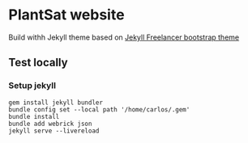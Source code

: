 PlantSat website
=========================

Build withh Jekyll theme based on [Jekyll Freelancer bootstrap theme ](https://github.com/jeromelachaud/freelancer-theme)

## Test locally

### Setup jekyll

```
gem install jekyll bundler
bundle config set --local path '/home/carlos/.gem'
bundle install
bundle add webrick json
jekyll serve --livereload
```
